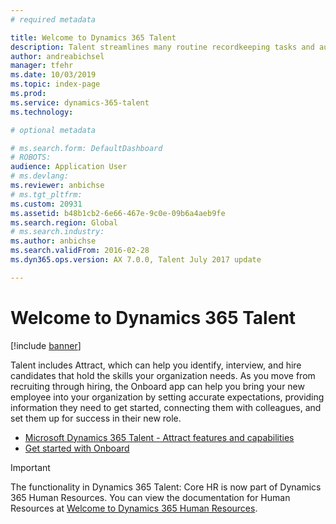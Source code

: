 ```yaml
---
# required metadata

title: Welcome to Dynamics 365 Talent
description: Talent streamlines many routine recordkeeping tasks and automates a number of processes related to staffing your organization. These processes include employee retention, benefits administration, training, performance reviews, and change management.
author: andreabichsel
manager: tfehr
ms.date: 10/03/2019
ms.topic: index-page
ms.prod: 
ms.service: dynamics-365-talent
ms.technology: 

# optional metadata

# ms.search.form: DefaultDashboard
# ROBOTS: 
audience: Application User
# ms.devlang: 
ms.reviewer: anbichse
# ms.tgt_pltfrm: 
ms.custom: 20931
ms.assetid: b48b1cb2-6e66-467e-9c0e-09b6a4aeb9fe
ms.search.region: Global
# ms.search.industry: 
ms.author: anbichse
ms.search.validFrom: 2016-02-28
ms.dyn365.ops.version: AX 7.0.0, Talent July 2017 update

---
```


# Welcome to Dynamics 365 Talent

[!include [banner](includes/banner.md)]

Talent includes Attract, which can help you identify, interview, and hire candidates that hold the skills your organization needs. As you move from recruiting through hiring, the Onboard app can help you bring your new employee into your organization by setting accurate expectations, providing information they need to get started, connecting them with colleagues, and set them up for success in their new role.  

- [Microsoft Dynamics 365 Talent - Attract features and capabilities](attract-overview.md)
- [Get started with Onboard](create-onboarding-experience.md)

> [!IMPORTANT]
> The functionality in Dynamics 365 Talent: Core HR is now part of Dynamics 365 Human Resources. You can view the documentation for Human Resources at [Welcome to Dynamics 365 Human Resources](https://docs.microsoft.com/dynamics365/human-resources/hr-welcome).

